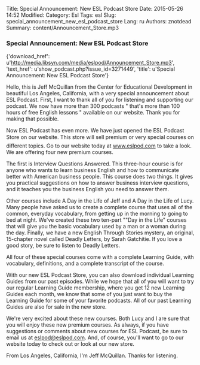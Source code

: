 Title: Special Announcement: New ESL Podcast Store
Date: 2015-05-26 14:52
Modified: 
Category: Esl
Tags: esl
Slug: special_announcement_new_esl_podcast_store
Lang: ru
Authors: znotdead
Summary: content/Announcement_Store.mp3

### Special Announcement: New ESL Podcast Store
{'download_href': u'http://media.libsyn.com/media/eslpod/Announcement_Store.mp3', 'text_href': u'show_podcast.php?issue_id=3271449', 'title': u'Special Announcement: New ESL Podcast Store'}

Hello, this is Jeff McQuillan from the Center for Educational Development in beautiful Los Angeles, California, with a very special announcement about ESL Podcast.  First, I want to thank all of you for listening and supporting our podcast.  We now have more than 300 podcasts " that's more than 100 hours of free English lessons " available on our website.  Thank you for making that possible.

Now ESL Podcast has even more.  We have just opened the ESL Podcast Store on our website.  This store will sell premium or very special courses on different topics.  Go to our website today at www.eslpod.com to take a look.  We are offering four new premium courses.

The first is Interview Questions Answered.  This three-hour course is for anyone who wants to learn business English and how to communicate better with American business people.  This course does two things.  It gives you practical suggestions on how to answer business interview questions, and it teaches you the business English you need to answer them.

Other courses include A Day in the Life of Jeff and A Day in the Life of Lucy.  Many people have asked us to create a complete course that uses all of the common, everyday vocabulary, from getting up in the morning to going to bed at night.  We've created these two ten-part ""Day in the Life"
courses that will give you the basic vocabulary used by a man or a woman during the day.  Finally, we have a new English Through Stories mystery, an original, 15-chapter novel called Deadly Letters, by Sarah Gatchitie.  If you love a good story, be sure to listen to Deadly Letters.

All four of these special courses come with a complete Learning Guide, with vocabulary, definitions, and a complete transcript of the course.

With our new ESL Podcast Store, you can also download individual Learning Guides from our past episodes.  While we hope that all of you will want to try our regular Learning Guide membership, where you get 12 new Learning Guides each month, we know that some of you just want to buy the Learning Guide for some of your favorite podcasts. All of our past Learning Guides are also for sale in the new store.

We're very excited about these new courses.  Both Lucy and I are sure that you will enjoy these new premium courses.  As always, if you have suggestions or comments about new courses for ESL Podcast, be sure to email us at eslpod@eslpod.com.  And, of course, you'll want to go to our website today to check out or look at our new store.

From Los Angeles, California, I'm Jeff McQuillan.
Thanks for listening.
